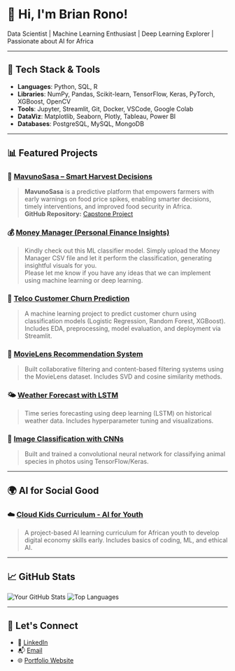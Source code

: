 # 👋 Hi, I'm Brian Rono!

Data Scientist | Machine Learning Enthusiast | Deep Learning Explorer | Passionate about AI for Africa

---

## 🔧 Tech Stack & Tools
- **Languages**: Python, SQL, R
- **Libraries**: NumPy, Pandas, Scikit-learn, TensorFlow, Keras, PyTorch, XGBoost, OpenCV
- **Tools**: Jupyter, Streamlit, Git, Docker, VSCode, Google Colab
- **DataViz**: Matplotlib, Seaborn, Plotly, Tableau, Power BI
- **Databases**: PostgreSQL, MySQL, MongoDB

---

## 📊 Featured Projects

### 🌾 [MavunoSasa – Smart Harvest Decisions](https://kenyafoodpricewarningsystem.streamlit.app/)
> **MavunoSasa** is a predictive platform that empowers farmers with early warnings on food price spikes, enabling smarter decisions, timely interventions, and improved food security in Africa.  
> **GitHub Repository:** [Capstone Project](https://github.com/BrianRono7/Capstone-project)

### 💰 [Money Manager (Personal Finance Insights)](https://testaaisacco.streamlit.app/)
> Kindly check out this ML classifier model. Simply upload the Money Manager CSV file and let it perform the classification, generating insightful visuals for you.  
> Please let me know if you have any ideas that we can implement using machine learning or deep learning.

### 📌 [Telco Customer Churn Prediction](https://github.com/BrianRono7/Phase_3_Project)
> A machine learning project to predict customer churn using classification models (Logistic Regression, Random Forest, XGBoost). Includes EDA, preprocessing, model evaluation, and deployment via Streamlit.

### 🎥 [MovieLens Recommendation System](https://github.com/BrianRono7/Phase_4_Project)
> Built collaborative filtering and content-based filtering systems using the MovieLens dataset. Includes SVD and cosine similarity methods.

### 🌤️ [Weather Forecast with LSTM](https://github.com/your-username/weather-lstm)
> Time series forecasting using deep learning (LSTM) on historical weather data. Includes hyperparameter tuning and visualizations.

### 🧠 [Image Classification with CNNs](https://github.com/your-username/image-classification-cnn)
> Built and trained a convolutional neural network for classifying animal species in photos using TensorFlow/Keras.

---

## 🌍 AI for Social Good
### ☁️ [Cloud Kids Curriculum - AI for Youth](https://cloudkids.netlify.app)
> A project-based AI learning curriculum for African youth to develop digital economy skills early. Includes basics of coding, ML, and ethical AI.

---

## 📈 GitHub Stats

![Your GitHub Stats](https://github-readme-stats.vercel.app/api?username=BrianRono7&show_icons=true&theme=radical)
![Top Languages](https://github-readme-stats.vercel.app/api/top-langs/?username=BrianRono7&layout=compact&theme=radical)

---

## 🔗 Let's Connect
- 💼 [LinkedIn](https://www.linkedin.com/in/brian-rono)
- 📬 [Email](engbriankrono@gmail.com)
- 🌐 [Portfolio Website](https://your-website.com)
